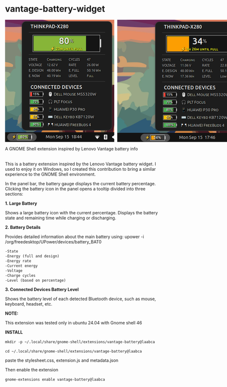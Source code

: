 # vantage-battery-widget

<div style="display: flex; gap: 10px;">
  <img src="Screenshot_2.png" >
  <img src="Screenshot_1.png" >
</div>


A GNOME Shell extension inspired by Lenovo Vantage battery info
######
This is a battery extension inspired by the Lenovo Vantage battery widget.
I used to enjoy it on Windows, so I created this contribution to bring a similar experience to the GNOME Shell environment.

In the panel bar, the battery gauge displays the current battery percentage.
Clicking the battery icon in the panel opens a tooltip divided into three sections:

**1. Large Battery**

Shows a large battery icon with the current percentage.
Displays the battery state and remaining time while charging or discharging.

**2. Battery Details**

Provides detailed information about the main battery using:
upower -i /org/freedesktop/UPower/devices/battery_BAT0

	-State
	-Energy (full and design)
	-Energy rate
	-Current energy
	-Voltage
	-Charge cycles
	-Level (based on percentage)

**3. Connected Devices Battery Level**

Shows the battery level of each detected Bluetooth device, such as mouse, keyboard, headset, etc.

**NOTE:**

This extension was tested only in ubuntu 24.04 with Gnome shell 46

**INSTALL**

`mkdir -p ~/.local/share/gnome-shell/extensions/vantage-battery@laabca`

`cd ~/.local/share/gnome-shell/extensions/vantage-battery@laabca`

paste the stylesheet.css, extension.js and metadata.json

Then enable the extension

`gnome-extensions enable vantage-battery@laabca`

